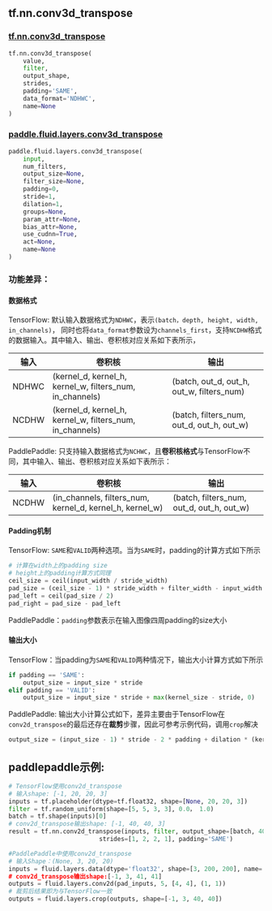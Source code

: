 
## tf.nn.conv3d_transpose

### [tf.nn.conv3d_transpose](https://www.tensorflow.org/api_docs/python/tf/nn/conv3d_transpose)
``` python
tf.nn.conv3d_transpose(
    value,
    filter,
    output_shape,
    strides,
    padding='SAME',
    data_format='NDHWC',
    name=None
)
```

### [paddle.fluid.layers.conv3d_transpose](http://paddlepaddle.org/documentation/docs/zh/1.3/api_cn/layers_cn.html#permalink-48-conv3d_transpose)
``` python
paddle.fluid.layers.conv3d_transpose(
    input, 
    num_filters, 
    output_size=None, 
    filter_size=None, 
    padding=0, 
    stride=1, 
    dilation=1, 
    groups=None, 
    param_attr=None, 
    bias_attr=None, 
    use_cudnn=True, 
    act=None, 
    name=None
)
```

### 功能差异：

#### 数据格式

TensorFlow: 默认输入数据格式为`NDHWC`，表示`(batch，depth, height, width, in_channels)`， 同时也将`data_format`参数设为`channels_first`，支持`NCDHW`格式的数据输入。其中输入、输出、卷积核对应关系如下表所示，

| 输入 | 卷积核 | 输出 |
|--------------------|-------------------|------------------|
|NDHWC | (kernel_d, kernel_h, kernel_w, filters_num, in_channels)| (batch, out_d, out_h, out_w, filters_num)|
|NCDHW | (kernel_d, kernel_h, kernel_w, filters_num, in_channels) | (batch, filters_num, out_d, out_h, out_w)|

PaddlePaddle: 只支持输入数据格式为`NCHWC`，且**卷积核格式**与TensorFlow不同，其中输入、输出、卷积核对应关系如下表所示：

| 输入 | 卷积核 | 输出 |
|--------------------|-------------------|------------------|
|NCDHW | (in_channels, filters_num, kernel_d, kernel_h, kernel_w) | (batch, filters_num, out_d, out_h, out_w)|

#### Padding机制
TensorFlow: `SAME`和`VALID`两种选项。当为`SAME`时，padding的计算方式如下所示
```python
# 计算在width上的padding size
# height上的padding计算方式同理
ceil_size = ceil(input_width / stride_width)
pad_size = (ceil_size - 1) * stride_width + filter_width - input_width
pad_left = ceil(pad_size / 2)
pad_right = pad_size - pad_left
```
PaddlePaddle：`padding`参数表示在输入图像四周padding的size大小

#### 输出大小
TensorFlow：当padding为`SAME`和`VALID`两种情况下，输出大小计算方式如下所示
```python
if padding == 'SAME':
    output_size = input_size * stride
elif padding == 'VALID':
    output_size = input_size * stride + max(kernel_size - stride, 0)
```
PaddlePaddle: 输出大小计算公式如下，差异主要由于TensorFlow在`conv2d_transpose`的最后还存在**裁剪**步骤，因此可参考示例代码，调用`crop`解决
```python
output_size = (input_size - 1) * stride - 2 * padding + dilation * (kernel - 1) + 1
```

## paddlepaddle示例:
```python
# TensorFlow使用conv2d_transpose
# 输入shape: [-1, 20, 20, 3]
inputs = tf.placeholder(dtype=tf.float32, shape=[None, 20, 20, 3])
filter = tf.random_uniform(shape=[5, 5, 3, 3], 0.0， 1.0)
batch = tf.shape(inputs)[0]
# conv2d_transpose输出shape: [-1, 40, 40, 3]
result = tf.nn.conv2d_transpose(inputs, filter, output_shape=[batch, 40, 40, 3], 
                         strides=[1, 2, 2, 1], padding='SAME')

#PaddlePaddle中使用conv2d_transpose
# 输入Shape：(None, 3, 20, 20)
inputs = fluid.layers.data(dtype='float32', shape=[3, 200, 200], name='inputs)
# conv2d_transpose输出shape:[-1, 3, 41, 41]
outputs = fluid.layers.conv2d(pad_inputs, 5, [4, 4], (1, 1))
# 裁剪后结果即为与TensorFlow一致
outputs = fluid.layers.crop(outputs, shape=[-1, 3, 40, 40])

